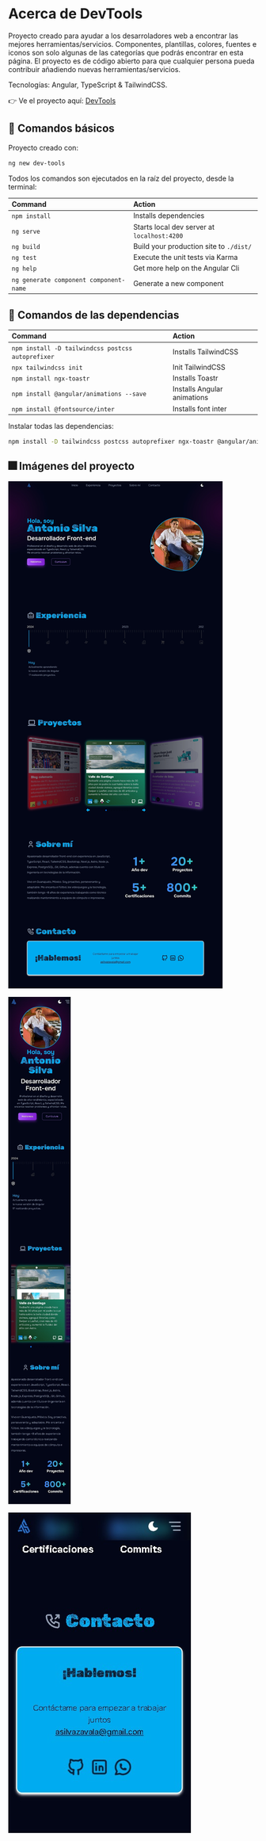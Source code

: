 # Acerca de DevTools

Proyecto creado para ayudar a los desarroladores web a encontrar las mejores herramientas/servicios. Componentes, plantillas, colores, fuentes e iconos son solo algunas de las categorías que podrás encontrar en esta página. El proyecto es de código abierto para que cualquier persona pueda contribuir añadiendo nuevas herramientas/servicios.

Tecnologías: Angular, TypeScript & TailwindCSS.

👉 Ve el proyecto aquí: [DevTools](https://as-work.vercel.app/)

## 🧞 Comandos básicos

Proyecto creado con:

```sh
ng new dev-tools
```

Todos los comandos son ejecutados en la raíz del proyecto, desde la terminal:

| Command                                | Action                                      |
| :------------------------------------- | :------------------------------------------ |
| `npm install`                          | Installs dependencies                       |
| `ng serve`                             | Starts local dev server at `localhost:4200` |
| `ng build`                             | Build your production site to `./dist/`     |
| `ng test`                              | Execute the unit tests via Karma            |
| `ng help`                              | Get more help on the Angular Cli            |
| `ng generate component component-name` | Generate a new component                    |

## 👀 Comandos de las dependencias

| Command                                           | Action                      |
| :------------------------------------------------ | :-------------------------- |
| `npm install -D tailwindcss postcss autoprefixer` | Installs TailwindCSS        |
| `npx tailwindcss init`                            | Init TailwindCSS            |
| `npm install ngx-toastr`                          | Installs Toastr             |
| `npm install @angular/animations --save`          | Installs Angular animations |
| `npm install @fontsource/inter`                   | Installs font inter         |

Instalar todas las dependencias:

```sh
npm install -D tailwindcss postcss autoprefixer ngx-toastr @angular/animations --save @fontsource/inter
```

## 🎆 Imágenes del proyecto

![logo](https://github.com/Asilvazavala/My-Portfolio/blob/31a5873c76318590e97c59254027e6e2686c5272/src/imagenes/Mobile/Portfolio/portfolio.png)

![logo](https://github.com/Asilvazavala/My-Portfolio/blob/31a5873c76318590e97c59254027e6e2686c5272/src/imagenes/Mobile/Portfolio/portfolioMobile.png)

![logo](https://github.com/Asilvazavala/My-Portfolio/blob/31a5873c76318590e97c59254027e6e2686c5272/src/imagenes/Mobile/Portfolio/portfolioMobile2.png)
